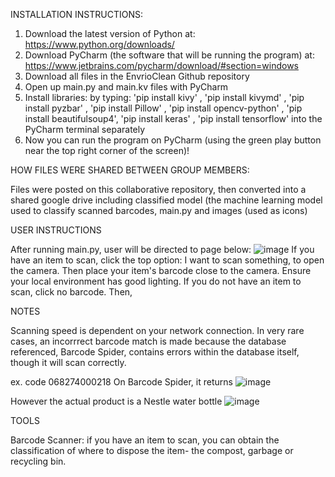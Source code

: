 INSTALLATION INSTRUCTIONS:
1. Download the latest version of Python at: https://www.python.org/downloads/
2. Download PyCharm (the software that will be running the program) at: https://www.jetbrains.com/pycharm/download/#section=windows
3. Download all files in the EnvrioClean Github repository
4. Open up main.py and main.kv files with PyCharm
5. Install libraries: by typing: 'pip install kivy' , 'pip install kivymd' , 'pip install pyzbar' , 'pip install Pillow' , 'pip install opencv-python' , 'pip install beautifulsoup4', 'pip install keras' , 'pip install tensorflow' into the PyCharm terminal separately
6. Now you can run the program on PyCharm (using the green play button near the top right corner of the screen)!

HOW FILES WERE SHARED BETWEEN GROUP MEMBERS: 

Files were posted on this collaborative repository, then converted into a shared google drive including classified model (the machine learning model used to classify scanned barcodes, main.py and images (used as icons)

USER INSTRUCTIONS

After running main.py, user will be directed to page below:
![image](https://user-images.githubusercontent.com/100422268/172062849-a1f939a6-1290-4c1a-8a04-137cc52346c9.png)
If you have an item to scan, click the top option: I want to scan something, to open the camera. Then place your item's barcode close to the camera. Ensure your local environment has good lighting. 
If you do not have an item to scan, click no barcode. Then, 

NOTES 

Scanning speed is dependent on your network connection.
In very rare cases, an incorrrect barcode match is made because the database referenced, Barcode Spider, contains errors within the database itself, though it will scan correctly. 

ex. code 068274000218 
On Barcode Spider, it returns
![image](https://user-images.githubusercontent.com/100422268/172064322-d26371e6-0f29-4522-8c6e-72e48ac6c363.png)

However the actual product is a Nestle water bottle 
![image](https://user-images.githubusercontent.com/100422268/172064266-4dd5aaa0-e81d-49dd-af43-24917a18b4de.png)



TOOLS 

Barcode Scanner: if you have an item to scan, you can obtain the classification of where to dispose the item- the compost, garbage or recycling bin. 





